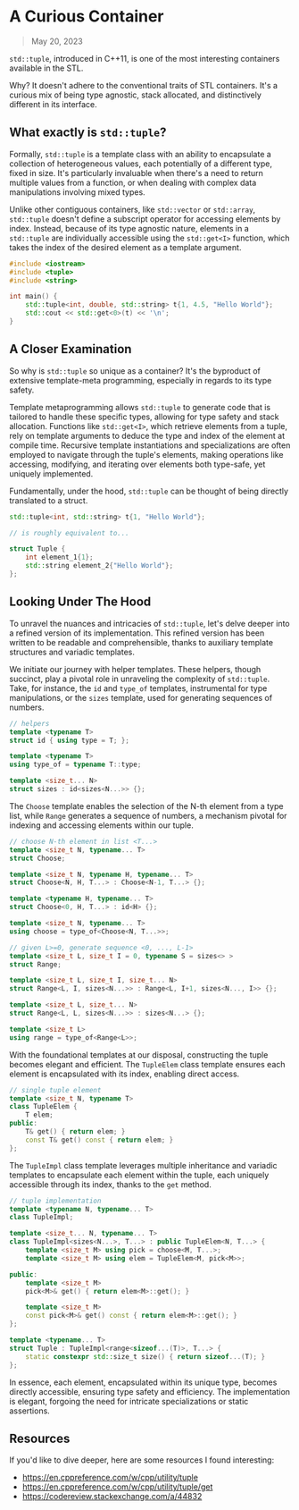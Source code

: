 # A Curious Container

> May 20, 2023

`std::tuple`, introduced in C++11, is one of the most interesting containers available in the STL.

Why? It doesn't adhere to the conventional traits of STL containers. It's a curious mix of being type agnostic, stack allocated, and distinctively different in its interface.

## What exactly is `std::tuple`?

Formally, `std::tuple` is a template class with an ability to encapsulate a collection of heterogeneous values, each potentially of a different type, fixed in size. It's particularly invaluable when there's a need to return multiple values from a function, or when dealing with complex data manipulations involving mixed types.

Unlike other contiguous containers, like `std::vector` or `std::array`, `std::tuple` doesn't define a subscript operator for accessing elements by index. Instead, because of its type agnostic nature, elements in a `std::tuple` are individually accessible using the `std::get<I>` function, which takes the index of the desired element as a template argument.

```cpp
#include <iostream>
#include <tuple>
#include <string>

int main() {
    std::tuple<int, double, std::string> t{1, 4.5, "Hello World"};
    std::cout << std::get<0>(t) << '\n';
}
```

## A Closer Examination

So why is `std::tuple` so unique as a container? It's the byproduct of extensive template-meta programming, especially in regards to its type safety.

Template metaprogramming allows `std::tuple` to generate code that is tailored to handle these specific types, allowing for type safety and stack allocation. Functions like `std::get<I>`, which retrieve elements from a tuple, rely on template arguments to deduce the type and index of the element at compile time. Recursive template instantiations and specializations are often employed to navigate through the tuple's elements, making operations like accessing, modifying, and iterating over elements both type-safe, yet uniquely implemented.

Fundamentally, under the hood, `std::tuple` can be thought of being directly translated to a struct.

```cpp
std::tuple<int, std::string> t{1, "Hello World"};

// is roughly equivalent to...

struct Tuple {
    int element_1{1};
    std::string element_2{"Hello World"};
};
```

## Looking Under The Hood

To unravel the nuances and intricacies of `std::tuple`, let's delve deeper into a refined version of its implementation. This refined version has been written to be readable and comprehensible, thanks to auxiliary template structures and variadic templates.

We initiate our journey with helper templates. These helpers, though succinct, play a pivotal role in unraveling the complexity of `std::tuple`. Take, for instance, the `id` and `type_of` templates, instrumental for type manipulations, or the `sizes` template, used for generating sequences of numbers.

```cpp
// helpers
template <typename T>
struct id { using type = T; };

template <typename T>
using type_of = typename T::type;

template <size_t... N>
struct sizes : id<sizes<N...>> {};
```

The `Choose` template enables the selection of the N-th element from a type list, while `Range` generates a sequence of numbers, a mechanism pivotal for indexing and accessing elements within our tuple.

```cpp
// choose N-th element in list <T...>
template <size_t N, typename... T>
struct Choose;

template <size_t N, typename H, typename... T>
struct Choose<N, H, T...> : Choose<N-1, T...> {};

template <typename H, typename... T>
struct Choose<0, H, T...> : id<H> {};

template <size_t N, typename... T>
using choose = type_of<Choose<N, T...>>;

// given L>=0, generate sequence <0, ..., L-1>
template <size_t L, size_t I = 0, typename S = sizes<> >
struct Range;

template <size_t L, size_t I, size_t... N>
struct Range<L, I, sizes<N...>> : Range<L, I+1, sizes<N..., I>> {};

template <size_t L, size_t... N>
struct Range<L, L, sizes<N...>> : sizes<N...> {};

template <size_t L>
using range = type_of<Range<L>>;
```

With the foundational templates at our disposal, constructing the tuple becomes elegant and efficient. The `TupleElem` class template ensures each element is encapsulated with its index, enabling direct access.

```cpp
// single tuple element
template <size_t N, typename T>
class TupleElem {
    T elem;
public:
    T& get() { return elem; }
    const T& get() const { return elem; }
};
```

The `TupleImpl` class template leverages multiple inheritance and variadic templates to encapsulate each element within the tuple, each uniquely accessible through its index, thanks to the `get` method.

```cpp
// tuple implementation
template <typename N, typename... T>
class TupleImpl;

template <size_t... N, typename... T>
class TupleImpl<sizes<N...>, T...> : public TupleElem<N, T...> {
    template <size_t M> using pick = choose<M, T...>;
    template <size_t M> using elem = TupleElem<M, pick<M>>;

public:
    template <size_t M>
    pick<M>& get() { return elem<M>::get(); }

    template <size_t M>
    const pick<M>& get() const { return elem<M>::get(); }
};

template <typename... T>
struct Tuple : TupleImpl<range<sizeof...(T)>, T...> {
    static constexpr std::size_t size() { return sizeof...(T); }
};
```

In essence, each element, encapsulated within its unique type, becomes directly accessible, ensuring type safety and efficiency. The implementation is elegant, forgoing the need for intricate specializations or static assertions.

## Resources

If you'd like to dive deeper, here are some resources I found interesting:

- <https://en.cppreference.com/w/cpp/utility/tuple>
- <https://en.cppreference.com/w/cpp/utility/tuple/get>
- <https://codereview.stackexchange.com/a/44832>
